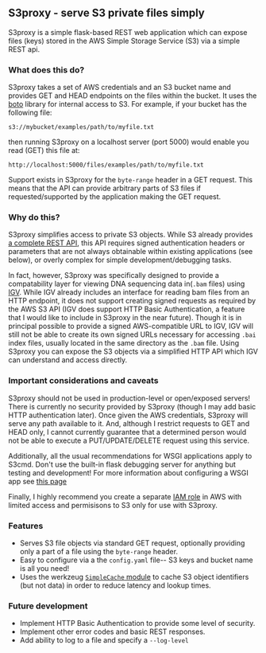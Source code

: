 ## S3proxy - serve S3 private files simply

S3proxy is a simple flask-based REST web application which can expose files (keys) stored in the AWS Simple Storage Service (S3) via a simple REST api. 

### What does this do?
S3proxy takes a set of AWS credentials and an S3 bucket name and provides GET and HEAD endpoints on the files within the bucket. It uses the [boto][boto] library for internal access to S3. For example, if your bucket has the following file:

    s3://mybucket/examples/path/to/myfile.txt

then running S3proxy on a localhost server (port 5000) would enable you read (GET) this file at:

	http://localhost:5000/files/examples/path/to/myfile.txt

Support exists in S3proxy for the `byte-range` header in a GET request. This means that the API can provide arbitrary parts of S3 files if requested/supported by the application making the GET request.

### Why do this?
S3proxy simplifies access to private S3 objects. While S3 already provides [a complete REST API][s3_api], this API requires signed authentication headers or parameters that are not always obtainable within existing applications (see below), or overly complex for simple development/debugging tasks.

In fact, however, S3proxy was specifically designed to provide a compatability layer for viewing DNA sequencing data in(`.bam` files) using [IGV][igv]. While IGV already includes an interface for reading bam files from an HTTP endpoint, it does not support creating signed requests as required by the AWS S3 API (IGV does support HTTP Basic Authentication, a feature that I would like to include in S3proxy in the near future). Though it is in principal possible to provide a signed AWS-compatible URL to IGV, IGV will still not be able to create its own signed URLs necessary for accessing `.bai` index files, usually located in the same directory as the `.bam` file. Using S3proxy you can expose the S3 objects via a simplified HTTP API which IGV can understand and access directly.

### Important considerations and caveats
S3proxy should not be used in production-level or open/exposed servers! There is currently no security provided by S3proxy (though I may add basic HTTP authentication later). Once given the AWS credentials, S3proxy will serve any path available to it. And, although I restrict requests to GET and HEAD only, I cannot currently guarantee that a determined person would not be able to execute a PUT/UPDATE/DELETE request using this service.

Additionally, all the usual recommendations for WSGI applications apply to S3cmd. Don't use the built-in flask debugging server for anything but testing and development! For more information about configuring a WSGI app see [this page][wsgi_server]

Finally, I highly recommend you create a separate [IAM role][iam_roles] in AWS with limited access and permisisons to S3 only for use with S3proxy. 

### Features
   - Serves S3 file objects via standard GET request, optionally providing only a part of a file using the `byte-range` header. 
   - Easy to configure via a the `config.yaml` file-- S3 keys and bucket name is all you need!
   - Uses the werkzeug [`SimpleCache` module][simplecache] to cache S3 object identifiers (but not data) in order to reduce latency and lookup times.

### Future development
   - Implement HTTP Basic Authentication to provide some level of security.
   - Implement other error codes and basic REST responses. 
   - Add ability to log to a file and specify a `--log-level`


[boto]: http://boto.readthedocs.org/
[s3_api]: http://docs.aws.amazon.com/AmazonS3/latest/API/APIRest.html
[igv]: http://www.broadinstitute.org/igv/home
[wsgi_server]: http://flask.pocoo.org/docs/deploying/
[iam_roles]: http://aws.amazon.com/iam/
[simplecache]: http://flask.pocoo.org/docs/patterns/caching/

